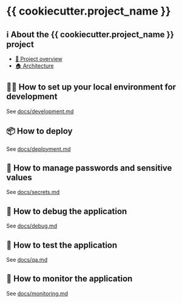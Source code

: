 # {{ cookiecutter.project_name }}

## :information_source: About the {{ cookiecutter.project_name }} project

* [:telescope: Project overview](/docs/project-overview.md)
* [:house: Architecture](/docs/architecture.md)
<!-- * [:hospital: ER Diagram](/docs/erdiagram.md) -->

## :technologist: How to set up your local environment for development

See [docs/development.md](/docs/development.md)

## :package: How to deploy

See [docs/deployment.md](/docs/deployment.md)

## :shushing_face: How to manage passwords and sensitive values

See [docs/secrets.md](/docs/secrets.md)

## :bug: How to debug the application

See [docs/debug.md](/docs/debug.md)

## :test_tube: How to test the application

See [docs/qa.md](/docs/qa.md)

## :microscope: How to monitor the application

See [docs/monitoring.md](/docs/monitoring.md)
